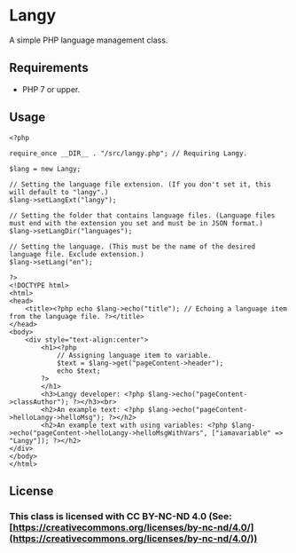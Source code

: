 # Langy

A simple PHP language management class.


## Requirements

 - PHP 7 or upper.


## Usage

    <?php

    require_once __DIR__ . "/src/langy.php"; // Requiring Langy.

    $lang = new Langy;

    // Setting the language file extension. (If you don't set it, this will default to "langy".)
    $lang->setLangExt("langy");

    // Setting the folder that contains language files. (Language files must end with the extension you set and must be in JSON format.) 
    $lang->setLangDir("languages"); 

    // Setting the language. (This must be the name of the desired language file. Exclude extension.)
    $lang->setLang("en"); 

    ?>
    <!DOCTYPE html>
    <html>
    <head>
	    <title><?php echo $lang->echo("title"); // Echoing a language item from the language file. ?></title>
    </head>
    <body>
        <div style="text-align:center">
            <h1><?php 
                // Assigning language item to variable.
                $text = $lang->get("pageContent->header");
                echo $text;
            ?>
            </h1>
            <h3>Langy developer: <?php $lang->echo("pageContent->classAuthor"); ?></h3><br>
            <h2>An example text: <?php $lang->echo("pageContent->helloLangy->helloMsg"); ?></h2>
            <h2>An example text with using variables: <?php $lang->echo("pageContent->helloLangy->helloMsgWithVars", ["iamavariable" => "Langy"]); ?></h2>
    </div>
    </body>
    </html>


## License

### [](https://github.com/BenEgeDeniz/tckn-validation#this-class-licensed-with-cc-by-nc-nd-40-see-httpscreativecommonsorglicensesby-nc-nd40)This class is licensed with CC BY-NC-ND 4.0 (See:  [https://creativecommons.org/licenses/by-nc-nd/4.0/](https://creativecommons.org/licenses/by-nc-nd/4.0/))